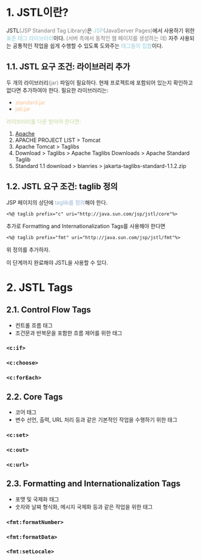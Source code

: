 # 1. JSTL이란?
JSTL<font color="#7f7f7f">(JSP Standard Tag Library)</font>은 <font color="#92cddc">JSP</font><font color="#7f7f7f">(JavaServer Pages)</font>에서 사용하기 위한 <font color="#92cddc">표준 태그 라이브러리</font>이다. <font color="#7f7f7f">(서버 측에서 동적인 웹 페이지를 생성하는 데)</font> 자주 사용되는 공통적인 작업을 쉽게 수행할 수 있도록 도와주는 <font color="#92cddc">태그들의 집합</font>이다.

## 1.1. JSTL 요구 조건: 라이브러리 추가
두 개의 라이브러리<font color="#7f7f7f">(jar)</font> 파일이 필요하다.
현재 프로젝트에 포함되어 있는지 확인하고 없다면 추가하여야 한다.
필요한 라이브러리는:
- <font color="#fac08f">standard.jar</font>
- <font color="#fac08f">jstl.jar</font>

<font color="#c3d69b">라이브러리를 다운 받아야 한다면:</font>
1. [Apache](https://apache.org)
2. APACHE PROJECT LIST > Tomcat
3. Apache Tomcat > Taglibs
4. Download > Taglibs > Apache Taglibs Downloads > Apache Standard Taglib
5. Standard 1.1 download > bianries > jakarta-taglibs-standard-1.1.2.zip
## 1.2. JSTL 요구 조건: taglib 정의
JSP 페이지의 상단에 <font color="#95b3d7">taglib를 정의</font>해야 한다.
```
<%@ taglib prefix="c" uri="http://java.sun.com/jsp/jstl/core"%>
```

추가로 Formatting and Internationalization Tags를 사용해야 한다면
```
<%@ taglib prefix="fmt" uri="http://java.sun.com/jsp/jstl/fmt"%>
```
위 정의를 추가하자.

이 단계까지 완료해야 JSTL을 사용할 수 있다.
# 2. JSTL Tags
## 2.1. Control Flow Tags
* 컨트롤 흐름 태그
* 조건문과 반복문을 포함한 흐름 제어를 위한 태그
### `<c:if>`
### `<c:choose>`
### `<c:forEach>`
## 2.2. Core Tags
- 코어 태그
- 변수 선언, 출력, URL 처리 등과 같은 기본적인 작업을 수행하기 위한 태그
### `<c:set>`
### `<c:out>`
### `<c:url>`
## 2.3. Formatting and Internationalization Tags
- 포맷 및 국제화 태그
- 숫자와 날짜 형식화, 메시지 국제화 등과 같은 작업을 위한 태그
### `<fmt:formatNumber>`
### `<fmt:formatData>`
### `<fmt:setLocale>`